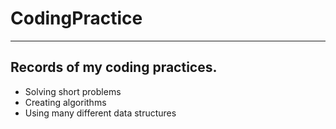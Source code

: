 # CodingPractice

---

## Records of my coding practices.

- Solving short problems
- Creating algorithms
- Using many different data structures
